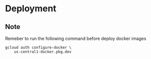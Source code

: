 # Deployment

## Note

Remeber to run the following command before deploy docker images

```
gcloud auth configure-docker \
    us-central1-docker.pkg.dev
```